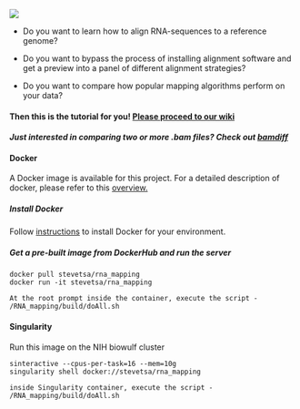 ![](https://github.com/NCBI-Hackathons/RNA_mapping/blob/master/images/RNAmappermatchup.png)

* Do you want to learn how to align RNA-sequences to a reference genome? 

* Do you want to bypass the process of installing alignment software and get a preview into a panel of different alignment strategies?

* Do you want to compare how popular mapping algorithms perform on your data?

#### Then this is the tutorial for you!  [Please proceed to our wiki](https://github.com/NCBI-Hackathons/RNA_mapping/wiki)

#### *Just interested in comparing two or more .bam files?  Check out [bamdiff](https://github.com/NCBI-Hackathons/RNA_mapping/tree/master/build/bamdiff)*

#### Docker
A Docker image is available for this project.  For a detailed description of docker, please refer to this [overview.](https://www.docker.com/what-docker)

##### Install Docker
Follow [instructions](https://www.docker.com/docker-mac) to install Docker for your environment.

##### Get a pre-built image from DockerHub and run the server
```
docker pull stevetsa/rna_mapping
docker run -it stevetsa/rna_mapping

At the root prompt inside the container, execute the script - 
/RNA_mapping/build/doAll.sh
```
#### Singularity
Run this image on the NIH biowulf cluster

```
sinteractive --cpus-per-task=16 --mem=10g
singularity shell docker://stevetsa/rna_mapping
 
inside Singularity container, execute the script - 
/RNA_mapping/build/doAll.sh

```
